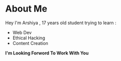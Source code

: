 # About Me 
Hey I'm Arshiya , 17 years old student trying to learn :
- Web Dev
- Ethical Hacking
- Content Creation 

**I'm Looking Forword To Work With You**
